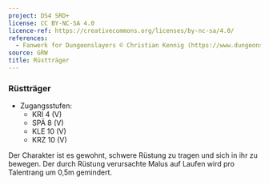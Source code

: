 ```yaml
---
project: DS4 SRD+
license: CC BY-NC-SA 4.0
licence-ref: https://creativecommons.org/licenses/by-nc-sa/4.0/
references: 
  - Fanwerk for Dungeonslayers © Christian Kennig (https://www.dungeonslayers.net/)
source: GRW
title: Rüstträger
---
```


### Rüstträger

- Zugangsstufen:
  - KRI 4 (V)
  - SPÄ 8 (V)
  - KLE 10 (V)
  - KRZ 10 (V)

Der Charakter ist es gewohnt, schwere Rüstung zu tragen und sich in ihr zu bewegen. Der durch Rüstung verursachte Malus auf Laufen wird pro Talentrang um 0,5m gemindert.

